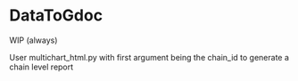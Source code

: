 # DataToGdoc
WIP (always)

User multichart_html.py with first argument being the chain_id to generate a chain level report


